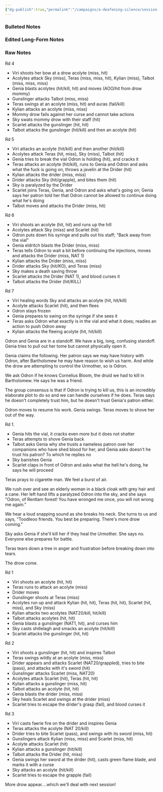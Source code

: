 ```yaml
---
{"dg-publish":true,"permalink":"/campaigns/a-deafening-silence/session-notes/session-55/"}
---
```


### Bulleted Notes

### Edited Long-Form Notes 

### Raw Notes
Rd 4
- Viri shoots her bow at a drow acolyte (miss, hit)
- Acolytes attack Sky (miss), Teras (miss, miss, hit), Kylian (miss), Talbot (miss, miss, miss)
- Genia blasts acolytes (hit/kill, hit) and moves (AOO/hit from drow mommy)
- Gunslinger attacks Talbot (miss, miss)
- Teras swings at an acolyte (miss, hit) and auras (fail/kill)
- Kylian attacks an acolyte (miss, miss)
- Mommy drow fails against her curse and cannot take actions
- Sky swats mommy drow with their staff (hit)
- Scarlet attacks the gunslinger (hit, hit)
- Talbot attacks the gunslinger (hit/kill) and then an acolyte (hit)

Rd 5
- Viri attacks an acolyte (hit/kill) and then another (hit/kill)
- Acolytes attack Teras (hit, miss), Sky (miss), Talbot (hit)
- Genia tries to break the vial Odron is holding (hit), and cracks it
- Teras attacks an acolyte (hit/kill), runs to Genia and Odron and asks what the fuck is going on, throws a javelin at the Drider (hit)
- Kylian attacks the drider (miss, miss)
- Drider attacks Sky (hit/grapple), and bites them (hit)
- Sky is paralyzed by the Drider
- Scarlet joins Teras, Genia, and Odron and asks what's going on; Genia says her patron told her that Odron cannot be allowed to continue doing what he's doing
- Talbot moves and attacks the Drider (miss, hit)

Rd 6
- Viri shoots an acolyte (hit, hit) and runs up the hill
- Acolytes attack Sky (miss) and Scarlet (hit)
- Odron puts down his syringe and pulls out his staff; "Back away from the vial"
- Genia eldritch blasts the Drider (miss, miss)
- Teras tells Odron to wait a bit before continuing the injections, moves and attacks the Drider (miss, NAT 1)
- Kylian attacks the Drider (miss, miss)
- Drider attacks Sky (hit/KO), and Teras (miss)
- Sky makes a death saving throw 
- Scarlet attacks the Drider (NAT 1), and blood curses it
- Talbot attacks the Drider (hit/KILL)

Rd 7
- Viri healing words Sky and attacks an acolyte (hit, hit/kill)
- Acolyte attacks Scarlet (hit), and then flees
- Odron stays frozen
- Genia prepares to swing on the syringe if she sees it
- Teras asks Odron what exactly is in the vial and what it does; readies an action to push Odron away
- Kylian attacks the fleeing acolyte (hit, hit/kill)

Odron and Genia are in a standoff. We have a big, long, confusing standoff. Genia tries to pull out her tome but cannot physically open it.

Genia claims the following. Her patron says we may have history with Odron, after Bartholomew he may have reason to wish us harm. And while the drow are attempting to control the Urmother, so is Odron. 

We ask Odron if he knows Cornelius Bloom, the druid we had to kill in Bartholomew. He says he was a friend. 

The group consensus is that if Odron is trying to kill us, this is an incredibly elaborate plot to do so and we can handle ourselves if he does. Teras says he doesn't completely trust him, but he doesn't trust Genia's patron either.

Odron moves to resume his work. Genia swings. Teras moves to shove her out of the way. 

Rd 1.
- Genia hits the vial, it cracks even more but it does not shatter 
- Teras attempts to shove Genia back
- Talbot asks Genia why she trusts a nameless patron over her companions who have shed blood for her, and Genia asks doesn't he trust his patron? To which he replies no
- Sky banishes Genia
- Scarlet claps in front of Odron and asks what the hell he's doing, he says he will proceed

Teras prays to cigarette man. We feel a burst of air.

We rush over and see an elderly woman in a black cloak with grey hair and a cane. Her left hand lifts a paralyzed Odron into the sky, and she says "Odron, of Rentlam forest! You have wronged me once, you will not wrong me again."

We hear a loud snapping sound as she breaks his neck. She turns to us and says, "Toodleoo friends. You best be preparing. There's more drow coming."

Sky asks Genia if she'll kill her if they heal the Urmother. She says no. Everyone else prepares for battle.

Teras tears down a tree in anger and frustration before breaking down into tears.

The drow come.

Rd 1
- Viri shoots an acolyte (hit, hit)
- Teras runs to attack an acolyte (miss)
- Drider moves 
- Gunslinger shoots at Teras (miss)
- Acolytes run up and attack Kylian (hit, hit), Teras (hit, hit), Scarlet (hit, miss), and Sky (miss)
- Kylian attacks two acolytes (NAT20/kill, hit/kill)
- Talbot attacks acolytes (hit, hit)
- Genia blasts a gunslinger (NAT1, hit), and curses him 
- Sky casts shillelagh and smacks an acolyte (hit/kill)
- Scarlet attacks the gunslinger (hit, hit)

Rd 2
- Viri shoots a gunslinger (hit, hit) and inspires Talbot
- Teras swings wildly at an acolyte (miss, miss)
- Drider appears and attacks Scarlet (NAT20/grappled), tries to bite (pass), and attacks with it's sword (hit)
- Gunslinger attacks Scarlet (miss, NAT20)
- Acolytes attack Scarlet (hit), Teras (hit, hit)
- Kylian attacks a gunslinger (miss, hit)
- Talbot attacks an acolyte (hit, hit)
- Genia blasts the drider (miss, miss)
- Sky heals Scarlet and swings at the drider (miss)
- Scarlet tries to escape the drider's grasp (fail), and blood curses it

Rd 3
- Viri casts faerie fire on the drider and inspires Genia
- Teras attacks the acolyte (NAT 20/kill)
- Drider tries to bite Scarlet (pass), and swings with its sword (miss, hit)
- Gunslingers attack Kylian (miss, miss) and Scarlet (miss, hit)
- Acolyte attacks Scarlet (hit)
- Kylian attacks a gunslinger (hit/kill)
- Talbot attacks the Drider (hit, miss)
- Genia swings her sword at the drider (hit), casts green flame blade, and marks it with a curse
- Sky attacks an acolyte (hit/kill)
- Scarlet tries to escape the grapple (fail)

More drow appear....which we'll deal with next session!